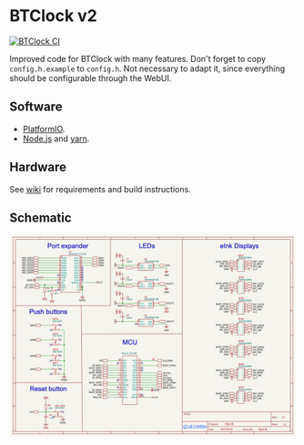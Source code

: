 # BTClock v2

[![BTClock CI](https://github.com/dsbaars/btclock_v2/actions/workflows/workflow.yml/badge.svg)](https://github.com/dsbaars/btclock_v2/actions/workflows/workflow.yml)

Improved code for BTClock with many features.
Don't forget to copy `config.h.example` to `config.h`. Not necessary to adapt it, since everything should be configurable through the WebUI.

## Software

- [PlatformIO](https://platformio.org/platformio-ide).
- [Node.js](https://nodejs.org/en) and [yarn](https://yarnpkg.com/).

## Hardware 

See [wiki](https://github.com/dsbaars/btclock_v2/wiki) for requirements and build instructions.

## Schematic
![Schematic](doc/schematic.png)
